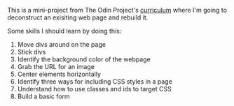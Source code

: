 This is a mini-project from The Odin Project's [curriculum](http://www.theodinproject.com/courses/web-development-101/lessons/html-css) where I'm going to deconstruct an exisiting web page and rebuild it.

Some skills I should learn by doing this:

1. Move divs around on the page
2. Stick divs
3. Identify the background color of the webpage
4. Grab the URL for an image
5. Center elements horizontally
6. Identify three ways for including CSS styles in a page
7. Understand how to use classes and ids to target CSS
8. Build a basic form